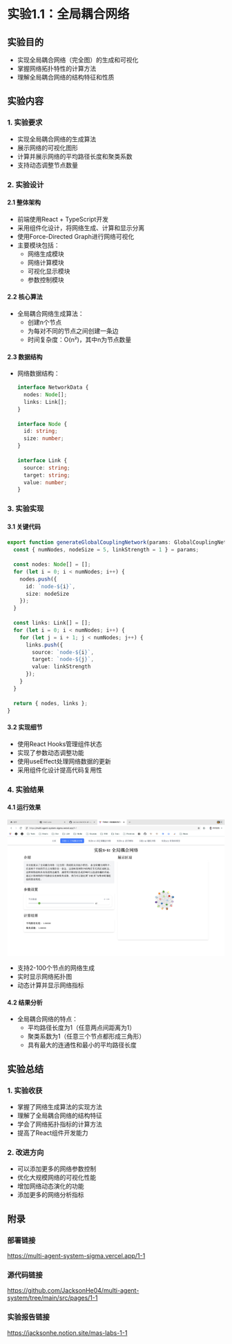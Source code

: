 # 实验1.1：全局耦合网络

## 实验目的
- 实现全局耦合网络（完全图）的生成和可视化
- 掌握网络拓扑特性的计算方法
- 理解全局耦合网络的结构特征和性质

## 实验内容
### 1. 实验要求
- 实现全局耦合网络的生成算法
- 展示网络的可视化图形
- 计算并展示网络的平均路径长度和聚类系数
- 支持动态调整节点数量

### 2. 实验设计
#### 2.1 整体架构
- 前端使用React + TypeScript开发
- 采用组件化设计，将网络生成、计算和显示分离
- 使用Force-Directed Graph进行网络可视化
- 主要模块包括：
  - 网络生成模块
  - 网络计算模块
  - 可视化显示模块
  - 参数控制模块

#### 2.2 核心算法
- 全局耦合网络生成算法：
  - 创建n个节点
  - 为每对不同的节点之间创建一条边
  - 时间复杂度：O(n²)，其中n为节点数量

#### 2.3 数据结构
- 网络数据结构：
  ```typescript
  interface NetworkData {
    nodes: Node[];
    links: Link[];
  }
  
  interface Node {
    id: string;
    size: number;
  }
  
  interface Link {
    source: string;
    target: string;
    value: number;
  }
  ```

### 3. 实验实现
#### 3.1 关键代码
```typescript
export function generateGlobalCouplingNetwork(params: GlobalCouplingNetworkParams): NetworkData {
  const { numNodes, nodeSize = 5, linkStrength = 1 } = params;
  
  const nodes: Node[] = [];
  for (let i = 0; i < numNodes; i++) {
    nodes.push({
      id: `node-${i}`,
      size: nodeSize
    });
  }

  const links: Link[] = [];
  for (let i = 0; i < numNodes; i++) {
    for (let j = i + 1; j < numNodes; j++) {
      links.push({
        source: `node-${i}`,
        target: `node-${j}`,
        value: linkStrength
      });
    }
  }

  return { nodes, links };
}
```

#### 3.2 实现细节
- 使用React Hooks管理组件状态
- 实现了参数动态调整功能
- 使用useEffect处理网络数据的更新
- 采用组件化设计提高代码复用性

### 4. 实验结果
#### 4.1 运行效果
![1-1 全局耦合网络](./images/1-1.png)
- 支持2-100个节点的网络生成
- 实时显示网络拓扑图
- 动态计算并显示网络指标

#### 4.2 结果分析
- 全局耦合网络的特点：
  - 平均路径长度为1（任意两点间距离为1）
  - 聚类系数为1（任意三个节点都形成三角形）
  - 具有最大的连通性和最小的平均路径长度

## 实验总结
### 1. 实验收获
- 掌握了网络生成算法的实现方法
- 理解了全局耦合网络的结构特征
- 学会了网络拓扑指标的计算方法
- 提高了React组件开发能力

### 2. 改进方向
- 可以添加更多的网络参数控制
- 优化大规模网络的可视化性能
- 增加网络动态演化的功能
- 添加更多的网络分析指标

## 附录
### 部署链接
https://multi-agent-system-sigma.vercel.app/1-1
### 源代码链接
https://github.com/JacksonHe04/multi-agent-system/tree/main/src/pages/1-1
### 实验报告链接
https://jacksonhe.notion.site/mas-labs-1-1

